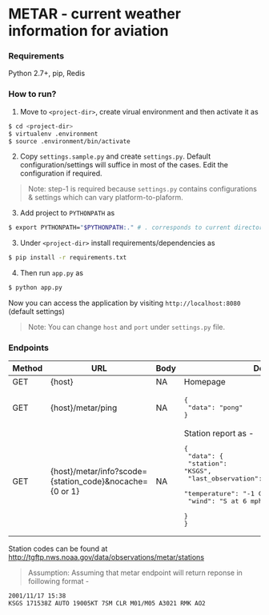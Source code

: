# METAR - current weather information for aviation

### Requirements
Python 2.7+, pip, Redis

### How to run?
1. Move to ```<project-dir>```, create virual environment and then activate it as


```sh
$ cd <project-dir>
$ virtualenv .environment
$ source .environment/bin/activate
```

2. Copy ```settings.sample.py``` and create ```settings.py```. Default configuration/settings will suffice in most of the cases. 
Edit the configuration if required.

> Note: step-1 is required because ```settings.py``` contains configurations & settings which can vary platform-to-plaform.

3. Add project to ```PYTHONPATH``` as 

```sh 
$ export PYTHONPATH="$PYTHONPATH:." # . corresponds to current directory(project-dir)
```

3. Under ```<project-dir>``` install requirements/dependencies as 

```sh 
$ pip install -r requirements.txt
```

4. Then run ```app.py``` as  

```sh
$ python app.py
```

Now you can access the application by visiting ```http://localhost:8080``` (default settings)

> Note: You can change ```host``` and ```port``` under ```settings.py``` file.

### Endpoints

| Method | URL | Body | Description |
| ------ | --- | ---- | ----------- |
| GET | {host} | NA | Homepage |
| GET | {host}/metar/ping | NA | <pre>{<br/> "data": "pong"<br/>}</pre> |
| GET | {host}/metar/info?scode={station_code}&nocache={0 or 1} | NA | Station report as - <pre>{<br/> "data": {<br/> "station": "KSGS",<br/> "last_observation": "2017/04/11 at 16:00 GMT",<br/> "temperature": "-1 C (30 F)",<br/> "wind": "S at 6 mph (5 knots)"<br/> }<br/>}</pre> |

Station codes can be found at http://tgftp.nws.noaa.gov/data/observations/metar/stations

> Assumption: Assuming that metar endpoint will return reponse in foillowing format - 
```sh
2001/11/17 15:38
KSGS 171538Z AUTO 19005KT 7SM CLR M01/M05 A3021 RMK AO2
```
